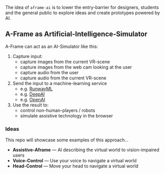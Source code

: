 
The idea of `aframe-ai` is to lower the entry-barrier for designers, students and the general public to explore ideas and create prototypes powered by AI.

## A-Frame as Artificial-Intelligence-Simulator

A-Frame can act as an AI-Simulator like this:

1. Capture input:
    - capture images from the current VR-scene
    - capture images from the web cam looking at the user
    - capture audio from the user
    - capture audio from the current VR-scene
2. Send the input to a machine-learning service 
    - e.g. [RunwayML](https://runwayml.com/)
    - e.g. [DeepAI](https://deepai.org/)
    - e.g. [OpenAI](https://openai.com/)
3. Use the result to:
    - control non-human-players / robots
    - simulate assistive technology in the browser

### Ideas

This repo will showcase some examples of this approach...

- **Assistive-Aframe** — AI describing the virtual world to vision-impaired users
- **Voice-Control** — Use your voice to navigate a virtual world
- **Head-Control** — Move your head to navigate a virtual world
